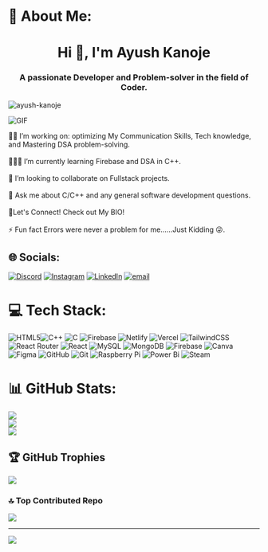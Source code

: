 # 💫 About Me:
<h1 align="center">Hi 👋, I'm Ayush Kanoje</h1>
<h3 align="center">A passionate Developer and Problem-solver in the field of Coder.</h3>
<p align="left"> <img src="https://komarev.com/ghpvc/?username=ayush-kanoje&label=Viewers%20⚡&color=BF007F&style=Neumorphism" alt="ayush-kanoje" /> </p>

<img src="https://camo.githubusercontent.com/2366b34bb903c09617990fb5fff4622f3e941349e846ddb7e73df872a9d21233/68747470733a2f2f63646e2e6472696262626c652e636f6d2f75736572732f3733303730332f73637265656e73686f74732f363538313234332f6176656e746f2e676966" alt="GIF">

🧗🏻 I’m working on: optimizing My Communication Skills, Tech knowledge, and Mastering DSA problem-solving.<br><br>🧑🏻‍💻 I’m currently learning Firebase and DSA in C++.<br><br>👥 I’m looking to collaborate on Fullstack projects.<br><br>💬 Ask me about C/C++ and any general software development questions.<br><br> 🔗Let's Connect! Check out My BIO!<br><br>⚡ Fun fact Errors were never a problem for me......Just Kidding 😜.

## 🌐 Socials:
[![Discord](https://img.shields.io/badge/Discord-%237289DA.svg?logo=discord&logoColor=white)](https://discord.gg/unplayed_universe) [![Instagram](https://img.shields.io/badge/Instagram-%23E4405F.svg?logo=Instagram&logoColor=white)](https://instagram.com/ayuxh.k11) [![LinkedIn](https://img.shields.io/badge/LinkedIn-%230077B5.svg?logo=linkedin&logoColor=white)](https://www.linkedin.com/in/ayushkanoje11/) [![email](https://img.shields.io/badge/Email-D14836?logo=gmail&logoColor=white)](mailto:ayushkanoje056@gmail.com) 

# 💻 Tech Stack:
![HTML5](https://img.shields.io/badge/html5-%23E34F26.svg?style=flat&logo=html5&logoColor=white)![C++](https://img.shields.io/badge/c++-%2300599C.svg?style=flat&logo=c%2B%2B&logoColor=white) ![C](https://img.shields.io/badge/c-%2300599C.svg?style=flat&logo=c&logoColor=white) ![Firebase](https://img.shields.io/badge/firebase-%23039BE5.svg?style=flat&logo=firebase) ![Netlify](https://img.shields.io/badge/netlify-%23000000.svg?style=flat&logo=netlify&logoColor=#00C7B7) ![Vercel](https://img.shields.io/badge/vercel-%23000000.svg?style=flat&logo=vercel&logoColor=white) ![TailwindCSS](https://img.shields.io/badge/tailwindcss-%2338B2AC.svg?style=flat&logo=tailwind-css&logoColor=white) ![React Router](https://img.shields.io/badge/React_Router-CA4245?style=flat&logo=react-router&logoColor=white) ![React](https://img.shields.io/badge/react-%2320232a.svg?style=flat&logo=react&logoColor=%2361DAFB) ![MySQL](https://img.shields.io/badge/mysql-4479A1.svg?style=flat&logo=mysql&logoColor=white) ![MongoDB](https://img.shields.io/badge/MongoDB-%234ea94b.svg?style=flat&logo=mongodb&logoColor=white) ![Firebase](https://img.shields.io/badge/firebase-a08021?style=flat&logo=firebase&logoColor=ffcd34) ![Canva](https://img.shields.io/badge/Canva-%2300C4CC.svg?style=flat&logo=Canva&logoColor=white) ![Figma](https://img.shields.io/badge/figma-%23F24E1E.svg?style=flat&logo=figma&logoColor=white) ![GitHub](https://img.shields.io/badge/github-%23121011.svg?style=flat&logo=github&logoColor=white) ![Git](https://img.shields.io/badge/git-%23F05033.svg?style=flat&logo=git&logoColor=white) ![Raspberry Pi](https://img.shields.io/badge/-Raspberry_Pi-C51A4A?style=flat&logo=Raspberry-Pi) ![Power Bi](https://img.shields.io/badge/power_bi-F2C811?style=flat&logo=powerbi&logoColor=black) ![Steam](https://img.shields.io/badge/steam-%23000000.svg?style=flat&logo=steam&logoColor=white)
# 📊 GitHub Stats:

![](https://github-readme-stats.vercel.app/api?username=Ayush-Kanoje&theme=algolia&hide_border=false&include_all_commits=true&count_private=true)<br/>
![](https://github-readme-streak-stats.herokuapp.com/?user=Ayush-Kanoje&theme=algolia&hide_border=false)<br/>
![](https://github-readme-stats.vercel.app/api/top-langs/?username=Ayush-Kanoje&theme=algolia&hide_border=false&include_all_commits=true&count_private=true&layout=compact)

## 🏆 GitHub Trophies
![](https://github-profile-trophy.vercel.app/?username=Ayush-Kanoje&theme=radical&no-frame=false&no-bg=false&margin-w=4)

### 🔝 Top Contributed Repo
![](https://github-contributor-stats.vercel.app/api?username=Ayush-Kanoje&limit=5&theme=dark&combine_all_yearly_contributions=true)

---
[![](https://visitcount.itsvg.in/api?id=Ayush-Kanoje&icon=8&color=4)](https://visitcount.itsvg.in)

<!-- Proudly created with GPRM ( https://gprm.itsvg.in ) -->
